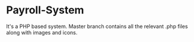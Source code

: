 # Payroll-System

It's a PHP based system. Master branch contains all the relevant .php files along with images and icons.
